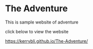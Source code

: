 # The  Adventure
 
This is sample website of adventure

click below to view the website

https://kerrybli.github.io/The-Adventure/
